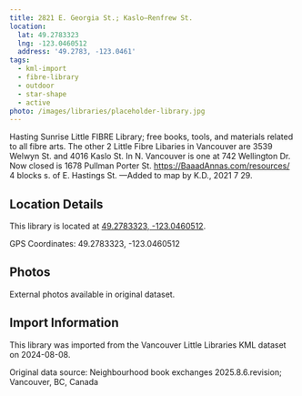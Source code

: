```yaml
---
title: 2821 E. Georgia St.; Kaslo—Renfrew St.
location:
  lat: 49.2783323
  lng: -123.0460512
  address: '49.2783, -123.0461'
tags:
  - kml-import
  - fibre-library
  - outdoor
  - star-shape
  - active
photo: /images/libraries/placeholder-library.jpg
---
```

Hasting Sunrise Little FIBRE Library; free books, tools, and materials related to all fibre arts.
The other 2 Little Fibre Libaries in Vancouver are 3539 Welwyn St. and 4016 Kaslo St.
In N. Vancouver is one at 742 Wellington Dr.
 Now closed is 1678 Pullman Porter St.
https://BaaadAnnas.com/resources/ 
4 blocks s. of E. Hastings St.
—Added to map by K.D., 2021 7 29.  

## Location Details

This library is located at [49.2783323, -123.0460512](https://www.google.com/maps?q=49.2783323,-123.0460512).

GPS Coordinates: 49.2783323, -123.0460512

## Photos

External photos available in original dataset.

## Import Information

This library was imported from the Vancouver Little Libraries KML dataset on 2024-08-08.

Original data source: Neighbourhood book exchanges 2025.8.6.revision; Vancouver, BC, Canada
